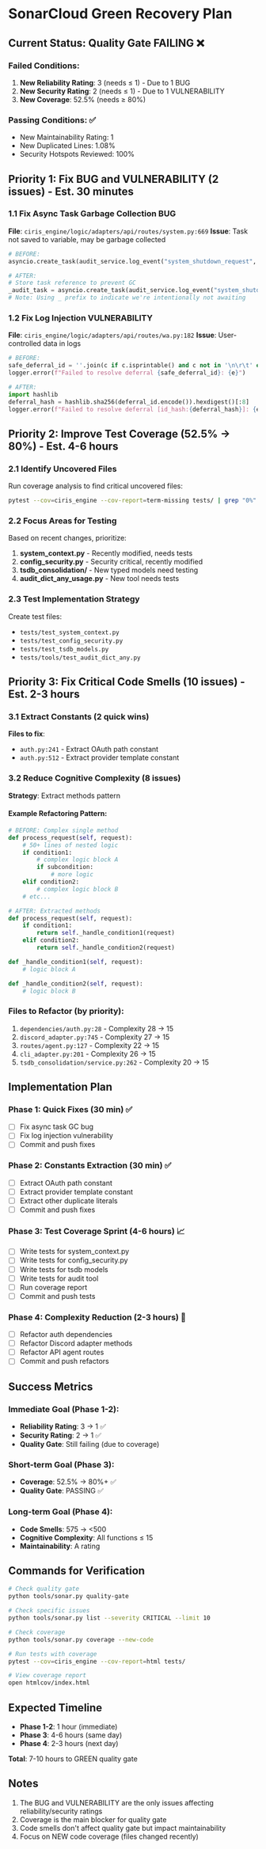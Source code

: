 # SonarCloud Green Recovery Plan

## Current Status: Quality Gate FAILING ❌

### Failed Conditions:
1. **New Reliability Rating**: 3 (needs ≤ 1) - Due to 1 BUG
2. **New Security Rating**: 2 (needs ≤ 1) - Due to 1 VULNERABILITY
3. **New Coverage**: 52.5% (needs ≥ 80%)

### Passing Conditions: ✅
- New Maintainability Rating: 1
- New Duplicated Lines: 1.08%
- Security Hotspots Reviewed: 100%

## Priority 1: Fix BUG and VULNERABILITY (2 issues) - Est. 30 minutes

### 1.1 Fix Async Task Garbage Collection BUG
**File**: `ciris_engine/logic/adapters/api/routes/system.py:669`
**Issue**: Task not saved to variable, may be garbage collected
```python
# BEFORE:
asyncio.create_task(audit_service.log_event("system_shutdown_request", audit_event))

# AFTER:
# Store task reference to prevent GC
_audit_task = asyncio.create_task(audit_service.log_event("system_shutdown_request", audit_event))
# Note: Using _ prefix to indicate we're intentionally not awaiting
```

### 1.2 Fix Log Injection VULNERABILITY
**File**: `ciris_engine/logic/adapters/api/routes/wa.py:182`
**Issue**: User-controlled data in logs
```python
# BEFORE:
safe_deferral_id = ''.join(c if c.isprintable() and c not in '\n\r\t' else ' ' for c in deferral_id)
logger.error(f"Failed to resolve deferral {safe_deferral_id}: {e}")

# AFTER:
import hashlib
deferral_hash = hashlib.sha256(deferral_id.encode()).hexdigest()[:8]
logger.error(f"Failed to resolve deferral [id_hash:{deferral_hash}]: {e}")
```

## Priority 2: Improve Test Coverage (52.5% → 80%) - Est. 4-6 hours

### 2.1 Identify Uncovered Files
Run coverage analysis to find critical uncovered files:
```bash
pytest --cov=ciris_engine --cov-report=term-missing tests/ | grep "0%"
```

### 2.2 Focus Areas for Testing
Based on recent changes, prioritize:
1. **system_context.py** - Recently modified, needs tests
2. **config_security.py** - Security critical, recently modified
3. **tsdb_consolidation/** - New typed models need testing
4. **audit_dict_any_usage.py** - New tool needs tests

### 2.3 Test Implementation Strategy
Create test files:
- `tests/test_system_context.py`
- `tests/test_config_security.py`
- `tests/test_tsdb_models.py`
- `tests/tools/test_audit_dict_any.py`

## Priority 3: Fix Critical Code Smells (10 issues) - Est. 2-3 hours

### 3.1 Extract Constants (2 quick wins)
**Files to fix**:
- `auth.py:241` - Extract OAuth path constant
- `auth.py:512` - Extract provider template constant

### 3.2 Reduce Cognitive Complexity (8 issues)
**Strategy**: Extract methods pattern

#### Example Refactoring Pattern:
```python
# BEFORE: Complex single method
def process_request(self, request):
    # 50+ lines of nested logic
    if condition1:
        # complex logic block A
        if subcondition:
            # more logic
    elif condition2:
        # complex logic block B
    # etc...

# AFTER: Extracted methods
def process_request(self, request):
    if condition1:
        return self._handle_condition1(request)
    elif condition2:
        return self._handle_condition2(request)

def _handle_condition1(self, request):
    # logic block A

def _handle_condition2(self, request):
    # logic block B
```

### Files to Refactor (by priority):
1. `dependencies/auth.py:28` - Complexity 28 → 15
2. `discord_adapter.py:745` - Complexity 27 → 15
3. `routes/agent.py:127` - Complexity 22 → 15
4. `cli_adapter.py:201` - Complexity 26 → 15
5. `tsdb_consolidation/service.py:262` - Complexity 20 → 15

## Implementation Plan

### Phase 1: Quick Fixes (30 min) ✅
- [ ] Fix async task GC bug
- [ ] Fix log injection vulnerability
- [ ] Commit and push fixes

### Phase 2: Constants Extraction (30 min) ✅
- [ ] Extract OAuth path constant
- [ ] Extract provider template constant
- [ ] Extract other duplicate literals
- [ ] Commit and push fixes

### Phase 3: Test Coverage Sprint (4-6 hours) 📈
- [ ] Write tests for system_context.py
- [ ] Write tests for config_security.py
- [ ] Write tests for tsdb models
- [ ] Write tests for audit tool
- [ ] Run coverage report
- [ ] Commit and push tests

### Phase 4: Complexity Reduction (2-3 hours) 🔧
- [ ] Refactor auth dependencies
- [ ] Refactor Discord adapter methods
- [ ] Refactor API agent routes
- [ ] Commit and push refactors

## Success Metrics

### Immediate Goal (Phase 1-2):
- **Reliability Rating**: 3 → 1 ✅
- **Security Rating**: 2 → 1 ✅
- **Quality Gate**: Still failing (due to coverage)

### Short-term Goal (Phase 3):
- **Coverage**: 52.5% → 80%+ ✅
- **Quality Gate**: PASSING ✅

### Long-term Goal (Phase 4):
- **Code Smells**: 575 → <500
- **Cognitive Complexity**: All functions ≤ 15
- **Maintainability**: A rating

## Commands for Verification

```bash
# Check quality gate
python tools/sonar.py quality-gate

# Check specific issues
python tools/sonar.py list --severity CRITICAL --limit 10

# Check coverage
python tools/sonar.py coverage --new-code

# Run tests with coverage
pytest --cov=ciris_engine --cov-report=html tests/

# View coverage report
open htmlcov/index.html
```

## Expected Timeline

- **Phase 1-2**: 1 hour (immediate)
- **Phase 3**: 4-6 hours (same day)
- **Phase 4**: 2-3 hours (next day)

**Total**: 7-10 hours to GREEN quality gate

## Notes

1. The BUG and VULNERABILITY are the only issues affecting reliability/security ratings
2. Coverage is the main blocker for quality gate
3. Code smells don't affect quality gate but impact maintainability
4. Focus on NEW code coverage (files changed recently)
